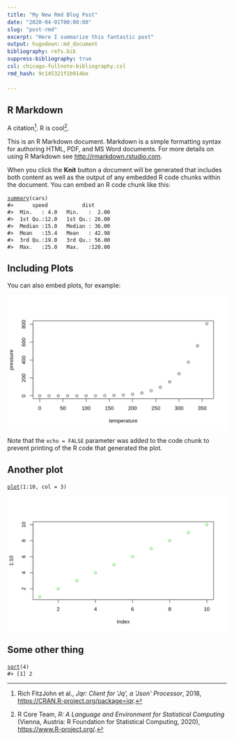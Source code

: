 ```yaml
---
title: "My New Rmd Blog Post"
date: "2020-04-01T00:00:00"
slug: "post-rmd"
excerpt: "Here I summarize this fantastic post"
output: hugodown::md_document
bibliography: refs.bib
suppress-bibliography: true
csl: chicago-fullnote-bibliography.csl
rmd_hash: 9c145321f1b914be

---
```


R Markdown
----------

A citation[^1]. R is cool[^2].

This is an R Markdown document. Markdown is a simple formatting syntax for authoring HTML, PDF, and MS Word documents. For more details on using R Markdown see <a href="http://rmarkdown.rstudio.com" class="uri">http://rmarkdown.rstudio.com</a>.

When you click the **Knit** button a document will be generated that includes both content as well as the output of any embedded R code chunks within the document. You can embed an R code chunk like this:

<div class="highlight">

<pre class='chroma'><code class='language-r' data-lang='r'><span class='nf'><a href='https://rdrr.io/r/base/summary.html'>summary</a></span>(<span class='k'>cars</span>)
<span class='c'>#&gt;      speed           dist       </span>
<span class='c'>#&gt;  Min.   : 4.0   Min.   :  2.00  </span>
<span class='c'>#&gt;  1st Qu.:12.0   1st Qu.: 26.00  </span>
<span class='c'>#&gt;  Median :15.0   Median : 36.00  </span>
<span class='c'>#&gt;  Mean   :15.4   Mean   : 42.98  </span>
<span class='c'>#&gt;  3rd Qu.:19.0   3rd Qu.: 56.00  </span>
<span class='c'>#&gt;  Max.   :25.0   Max.   :120.00</span></code></pre>

</div>

Including Plots
---------------

You can also embed plots, for example:

<div class="highlight">

<img src="figs/pressure-1.png" width="700px" style="display: block; margin: auto;" />

</div>

Note that the `echo = FALSE` parameter was added to the code chunk to prevent printing of the R code that generated the plot.

Another plot
------------

<div class="highlight">

<pre class='chroma'><code class='language-r' data-lang='r'><span class='nf'><a href='https://rdrr.io/r/graphics/plot.html'>plot</a></span>(<span class='m'>1</span><span class='o'>:</span><span class='m'>10</span>, col = <span class='m'>3</span>)
</code></pre>
<img src="figs/unnamed-chunk-1-1.png" width="700px" style="display: block; margin: auto;" />

</div>

Some other thing
----------------

<div class="highlight">

<pre class='chroma'><code class='language-r' data-lang='r'><span class='nf'><a href='https://rdrr.io/r/base/MathFun.html'>sqrt</a></span>(<span class='m'>4</span>)
<span class='c'>#&gt; [1] 2</span></code></pre>

</div>

[^1]: Rich FitzJohn et al., *Jqr: Client for 'Jq', a 'Json' Processor*, 2018, <https://CRAN.R-project.org/package=jqr>.

[^2]: R Core Team, *R: A Language and Environment for Statistical Computing* (Vienna, Austria: R Foundation for Statistical Computing, 2020), <https://www.R-project.org/>.


